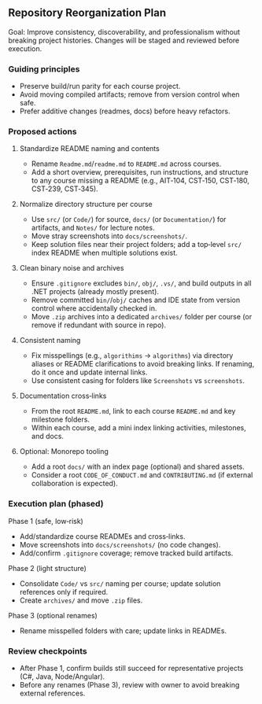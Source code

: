 ## Repository Reorganization Plan

Goal: Improve consistency, discoverability, and professionalism without breaking project histories. Changes will be staged and reviewed before execution.

### Guiding principles
- Preserve build/run parity for each course project.
- Avoid moving compiled artifacts; remove from version control when safe.
- Prefer additive changes (readmes, docs) before heavy refactors.

### Proposed actions
1. Standardize README naming and contents
   - Rename `Readme.md`/`readme.md` to `README.md` across courses.
   - Add a short overview, prerequisites, run instructions, and structure to any course missing a README (e.g., AIT‑104, CST‑150, CST‑180, CST‑239, CST‑345).

2. Normalize directory structure per course
   - Use `src/` (or `Code/`) for source, `docs/` (or `Documentation/`) for artifacts, and `Notes/` for lecture notes.
   - Move stray screenshots into `docs/screenshots/`.
   - Keep solution files near their project folders; add a top‑level `src/` index README when multiple solutions exist.

3. Clean binary noise and archives
   - Ensure `.gitignore` excludes `bin/`, `obj/`, `.vs/`, and build outputs in all .NET projects (already mostly present).
   - Remove committed `bin/`/`obj/` caches and IDE state from version control where accidentally checked in.
   - Move `.zip` archives into a dedicated `archives/` folder per course (or remove if redundant with source in repo).

4. Consistent naming
   - Fix misspellings (e.g., `algorithims` → `algorithms`) via directory aliases or README clarifications to avoid breaking links. If renaming, do it once and update internal links.
   - Use consistent casing for folders like `Screenshots` vs `screenshots`.

5. Documentation cross‑links
   - From the root `README.md`, link to each course `README.md` and key milestone folders.
   - Within each course, add a mini index linking activities, milestones, and docs.

6. Optional: Monorepo tooling
   - Add a root `docs/` with an index page (optional) and shared assets.
   - Consider a root `CODE_OF_CONDUCT.md` and `CONTRIBUTING.md` (if external collaboration is expected).

### Execution plan (phased)
Phase 1 (safe, low‑risk)
- Add/standardize course READMEs and cross‑links.
- Move screenshots into `docs/screenshots/` (no code changes).
- Add/confirm `.gitignore` coverage; remove tracked build artifacts.

Phase 2 (light structure)
- Consolidate `Code/` vs `src/` naming per course; update solution references only if required.
- Create `archives/` and move `.zip` files.

Phase 3 (optional renames)
- Rename misspelled folders with care; update links in READMEs.

### Review checkpoints
- After Phase 1, confirm builds still succeed for representative projects (C#, Java, Node/Angular).
- Before any renames (Phase 3), review with owner to avoid breaking external references.


